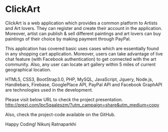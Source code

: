 # ClickArt

ClickArt is a web application which provides a common platform to Artists and Art lovers. They can register and create their account in the application. Moreover, artist can publish & sell different paintings and art lovers can buy paintings of their choice by making payment through PayPal. 

This application has covered basic uses cases which are essentially found in any shopping cart application. Moreover, users can take advantage of live chat feature (with Facebook authentication) to get connected with the art community. Also, any user can locate art gallery within 5 miles of current geographical location.

HTML5, CSS3, BootStrap3.0, PHP, MySQL, JavaScript, Jquery, Node.js, Handlebars, Firebase, GooglePlace API, PayPal API and Facebook GraphAPI are technologies used in the development.

Please visit below URL to check the project presentation.
http://prezi.com/lpc5qaaleszm/?utm_campaign=share&utm_medium=copy

Also, check the project-code available on the GitHub.

Happy Coding!
Nikunj Ratnaparkhi
